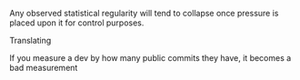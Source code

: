 Any observed statistical regularity will tend to collapse once pressure is placed upon it for control purposes.

Translating

If you measure a dev by how many public commits they have, it becomes a bad measurement
